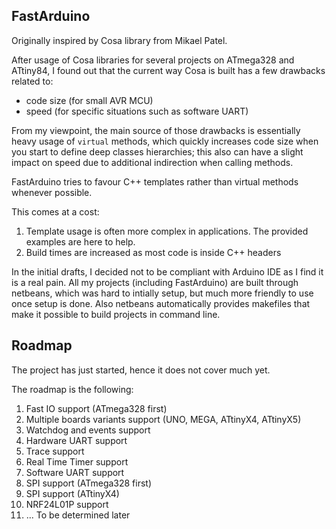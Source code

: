 FastArduino
-----------

Originally inspired by Cosa library from Mikael Patel.

After usage of Cosa libraries for several projects on ATmega328 and ATtiny84, I found out that the current way Cosa is built has a few drawbacks related to:

- code size (for small AVR MCU)
- speed (for specific situations such as software UART)

From my viewpoint, the main source of those drawbacks is essentially heavy usage of `virtual` methods, which quickly increases code size when you start to define deep classes hierarchies; this also can have a slight impact on speed due to additional indirection when calling methods.

FastArduino tries to favour C++ templates rather than virtual methods whenever possible.

This comes at a cost: 

1. Template usage is often more complex in applications. The provided examples are here to help.
2. Build times are increased as most code is inside C++ headers

In the initial drafts, I decided not to be compliant with Arduino IDE as I find it is a real pain. All my projects (including FastArduino) are built through netbeans, which was hard to intially setup, but much more friendly to use once setup is done. Also netbeans automatically provides makefiles that make it possible to build projects in command line.

Roadmap
-------

The project has just started, hence it does not cover much yet.

The roadmap is the following:

1. Fast IO support (ATmega328 first)
2. Multiple boards variants support (UNO, MEGA, ATtinyX4, ATtinyX5)
3. Watchdog and events support
5. Hardware UART support
6. Trace support
7. Real Time Timer support
8. Software UART support
9. SPI support (ATmega328 first)
10. SPI support (ATtinyX4)
11. NRF24L01P support
12. ... To be determined later
